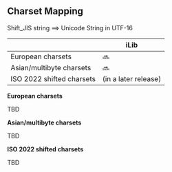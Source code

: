 ## Charset Mapping

Shift_JIS string ⟹ Unicode String in UTF-16

| | iLib |
| --- | --- |
| European charsets | :soon: |
| Asian/multibyte charsets | :soon: |
| ISO 2022 shifted charsets | (in a later release) |

**European charsets**

TBD

**Asian/multibyte charsets**

TBD

**ISO 2022 shifted charsets**

TBD
